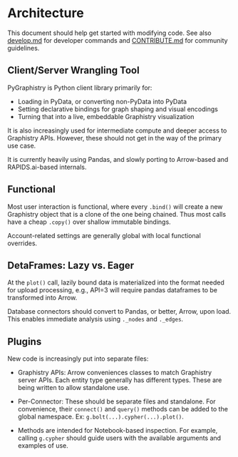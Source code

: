 # Architecture

This document should help get started with modifying code. See also [develop.md](DEVELOP.md) for developer commands and [CONTRIBUTE.md](CONTRIBUTE.md) for community guidelines.

## Client/Server Wrangling Tool

PyGraphistry is Python client library primarily for:
* Loading in PyData, or converting non-PyData into PyData
* Setting declarative bindings for graph shaping and visual encodings
* Turning that into a live, embeddable Graphistry visualization

It is also increasingly used for intermediate compute and deeper access to Graphistry APIs. However, these should not get in the way of the primary use case.

It is currently heavily using Pandas, and slowly porting to Arrow-based and RAPIDS.ai-based internals.

## Functional

Most user interaction is functional, where every `.bind()` will create a new Graphistry object that is a clone of the one being chained. Thus most calls have a cheap `.copy()` over shallow immutable bindings.

Account-related settings are generally global with local functional overrides.

## DetaFrames: Lazy vs. Eager

At the `plot()` call, lazily bound data is materialized into the format needed for upload processing, e.g., API=3 will require pandas dataframes to be transformed into Arrow.

Database connectors should convert to Pandas, or better, Arrow, upon load. This enables immediate analysis using `._nodes` and `._edges`.

## Plugins

New code is increasingly put into separate files:

* Graphistry APIs: Arrow conveniences classes to match Graphistry server APIs. Each entity type generally has different types. These are being written to allow standalone use.

* Per-Connector: These should be separate files and standalone. For convenience, their `connect()` and `query()` methods can be added to the global namespace. Ex: `g.bolt(...).cypher(...).plot()`.

* Methods are intended for Notebook-based inspection. For example, calling `g.cypher` should guide users with the available arguments and examples of use.